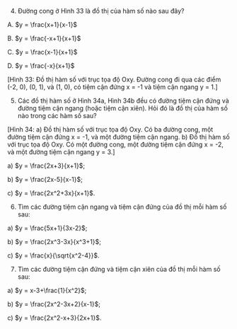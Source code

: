 4. Đường cong ở Hình 33 là đồ thị của hàm số nào sau đây?

A. $y = \frac{x+1}{x-1}$

B. $y = \frac{-x+1}{x+1}$

C. $y = \frac{x-1}{x+1}$

D. $y = \frac{-x}{x+1}$

[Hình 33: Đồ thị hàm số với trục tọa độ Oxy. Đường cong đi qua các điểm (-2, 0), (0, 1), và (1, 0), có tiệm cận đứng x = -1 và tiệm cận ngang y = 1.]

5. Các đồ thị hàm số ở Hình 34a, Hình 34b đều có đường tiệm cận đứng và đường tiệm cận ngang (hoặc tiệm cận xiên). Hỏi đó là đồ thị của hàm số nào trong các hàm số sau?

[Hình 34:
a) Đồ thị hàm số với trục tọa độ Oxy. Có ba đường cong, một đường tiệm cận đứng x = -1, và một đường tiệm cận ngang.
b) Đồ thị hàm số với trục tọa độ Oxy. Có một đường cong, một đường tiệm cận đứng x = -2, và một đường tiệm cận ngang y = 3.]

a) $y = \frac{2x+3}{x+1}$;

b) $y = \frac{2x-5}{x-1}$;

c) $y = \frac{2x^2+3x}{x+1}$.

6. Tìm các đường tiệm cận ngang và tiệm cận đứng của đồ thị mỗi hàm số sau:

a) $y = \frac{5x+1}{3x-2}$;

b) $y = \frac{2x^3-3x}{x^3+1}$;

c) $y = \frac{x}{\sqrt{x^2-4}}$.

7. Tìm các đường tiệm cận đứng và tiệm cận xiên của đồ thị mỗi hàm số sau:

a) $y = x-3+\frac{1}{x^2}$;

b) $y = \frac{2x^2-3x+2}{x-1}$;

c) $y = \frac{2x^2-x+3}{2x+1}$.